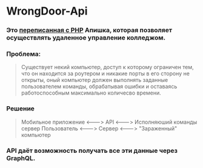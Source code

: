 # WrongDoor-Api

### Это [переписанная с PHP](https://github.com/stercoris/old-tpcol-api) Апишка, которая позволяет осуществлять удаленное управление колледжом.

### Проблема: 
> Существует некий компьютер, доступ к которому ограничен тем, что он находится за роутером и никакие порты в его сторону не открыты, оный компьютер должен выполнять заданные пользователем команды, обрабатывая ошибки и оставаясь работоспособным максимально количесво времени.

### Решение 
> Мобильное приложение <---> API <--->  Исполняюший команды сервер
> Пользователь <---> Сервер <--->  "Зараженный" компьютер
### API даёт возможность получать все эти данные через GraphQL.